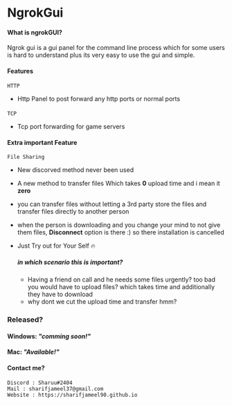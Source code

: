 # NgrokGui

#### What is ngrokGUI?
Ngrok gui is a gui panel for the command line process which for some users is hard to understand plus its very easy to use the gui and simple.

#### Features
    HTTP
* Http Panel to post forward any http ports or normal ports


####
    TCP
* Tcp port forwarding for game servers


#### Extra important Feature
    File Sharing
* New discorved method never been used

* A new method to transfer files Which takes **0** upload time and i mean it **zero**

* you can transfer files without letting a 3rd party store the files and transfer files directly to another person

* when the person is downloading and you change your mind to not give them files, **Disconnect** option is there :) so there installation is cancelled
* Just Try out for Your Self :fire:
    ##### in which scenario this is important?
    * Having a friend on call and he needs some files urgently? too bad you would have to upload files? which takes time and additionally they have to download
    * why dont we cut the upload time and transfer hmm?
### Released?
#### Windows: _"comming soon!"_
#### Mac: _"Available!"_
#### Contact me?
    Discord : Sharuu#2404
    Mail : sharifjameel37@gmail.com
    Website : https://sharifjameel90.github.io
